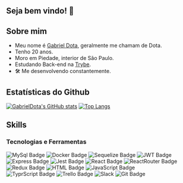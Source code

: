 ## Seja bem vindo! 👋

## Sobre mim
- Meu nome é [Gabriel Dota](https://www.linkedin.com/in/gabriel-dota-dev/), geralmente me chamam de Dota.
- Tenho 20 anos.
- Moro em Piedade, interior de São Paulo.
- Estudando Back-end na [Trybe](https://www.betrybe.com/).
- 🛠️ Me desenvolvendo constantemente.

## Estatísticas do Github

[![GabrielDota's GitHub stats](https://github-readme-stats.vercel.app/api?username=GabrielDota&include_all_commits=true)](https://github.com/GabrielDota?tab=repositories) [![Top Langs](https://github-readme-stats.vercel.app/api/top-langs/?username=GabrielDota&layout=compact)](https://github.com/GabrielDota?tab=repositories)

## Skills

### Tecnologias e Ferramentas

![MySql Badge](https://img.shields.io/badge/MySQL-005C84?style=for-the-badge&logo=mysql&logoColor=white)
![Docker Badge](https://img.shields.io/badge/Docker-2CA5E0?style=for-the-badge&logo=docker&logoColor=white)
![Sequelize Badge](https://img.shields.io/badge/Sequelize-52B0E7?style=for-the-badge&logo=Sequelize&logoColor=white)
![JWT Badge](https://img.shields.io/badge/JWT-000000?style=for-the-badge&logo=JSON%20web%20tokens&logoColor=white)
![Express Badge](https://img.shields.io/badge/Express.js-000000?style=for-the-badge&logo=express&logoColor=white)
![Jest Badge](https://img.shields.io/badge/Jest-C21325?style=for-the-badge&logo=jest&logoColor=white)
![React Badge](https://img.shields.io/badge/React-20232A?style=for-the-badge&logo=react&logoColor=61DAFB)
![ReactRouter Badge](https://img.shields.io/badge/React_Router-CA4245?style=for-the-badge&logo=react-router&logoColor=white)
![Redux Badge](https://img.shields.io/badge/Redux-593D88?style=for-the-badge&logo=redux&logoColor=white)
![HTML Badge](https://img.shields.io/badge/HTML5-E34F26?style=for-the-badge&logo=html5&logoColor=white)
![JavaScript Badge](https://img.shields.io/badge/JavaScript-323330?style=for-the-badge&logo=javascript&logoColor=F7DF1E)	
![TyprScript Badge](https://img.shields.io/badge/TypeScript-007ACC?style=for-the-badge&logo=typescript&logoColor=white)
![Trello Badge](https://img.shields.io/badge/Trello-0052CC?style=for-the-badge&logo=trello&logoColor=white)
![Slack](https://img.shields.io/badge/Slack-4A154B?style=for-the-badge&logo=slack&logoColor=white)
![Git Badge](https://img.shields.io/badge/GIT-E44C30?style=for-the-badge&logo=git&logoColor=white)



	
